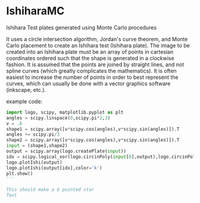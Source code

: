 # IshiharaMC
Ishihara Test plates generated using Monte Carlo procedures

It uses a circle intersection algorithm, Jordan's curve theorem, and Monte Carlo placement to create an Ishihara test (Ishihara plate). The image to be created into an Ishihara plate must be an array of points in cartesian coordinates ordered such that the shape is generated in a clockwise fashion.  It is assumed that the points are joined by straight lines, and not spline curves (which greatly complicates the mathematics).  It is often easiest to increase the number of points in order to best represent the curves, which can usually be done with a vector graphics software (inkscape, etc.).

example code:
```python
import logo, scipy, matplotlib.pyplot as plt
angles = scipy.linspace(0,scipy.pi*2,3)
v = .6
shape1 = scipy.array([v*scipy.cos(angles),v*scipy.sin(angles)]).T
angles += scipy.pi/3
shape2 = scipy.array([v*scipy.cos(angles),v*scipy.sin(angles)]).T
input = (shape1,shape2)
output = scipy.array(logo.createPlate(input))
idx = scipy.logical_xor(logo.circinPoly(input[0],output),logo.circinPoly(input[1],output))
logo.plotIshi(output)
logo.plotIshi(output[idx],color='k')
plt.show() 
'''

This should make a 6 pointed star
Text
